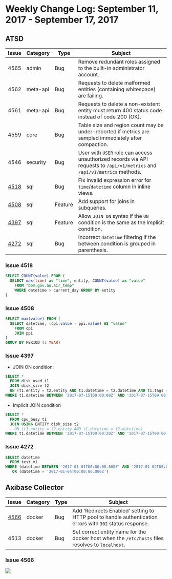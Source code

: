 # Weekly Change Log: September 11, 2017 - September 17, 2017

## ATSD

| Issue| Category    | Type    | Subject              |
|------|-------------|---------|----------------------|
| 4565 | admin | Bug | Remove redundant roles assigned to the built-in administrator account.  |
| 4562 | meta-api | Bug | Requests to delete malformed entities (containing whitespace) are failing.  |
| 4561 | meta-api | Bug | Requests to delete a non-existent entity must return 400 status code instead of code 200 (OK).  |
| 4559 | core | Bug | Table size and region count may be under-reported if metrics are sampled immediately after compaction.  |
| 4546 | security | Bug | User with `USER` role can access unauthorized records via API requests to `/api/v1/metrics` and `/api/v1/metrics` methods. |
| [4518](#issue-4518) | sql | Bug | Fix invalid expression error for `time`/`datetime` column in inline views. |
| [4508](#issue-4508) | sql | Feature | Add support for joins in subqueries. |
| [4397](#issue-4397) | sql | Feature | Allow `JOIN ON` syntax if the `ON` condition is the same as the implicit condition. |
| [4272](#issue-4272) | sql | Bug | Incorrect `datetime` filtering if the between condition is grouped in parenthesis. |

### Issue 4518

```sql
SELECT COUNT(value) FROM (
  SELECT max(time) as "time", entity, COUNT(value) as "value"
    FROM "bom.gov.au.air_temp"
    WHERE datetime > current_day GROUP BY entity
)
```

### Issue 4508

```sql
SELECT max(value) FROM (
  SELECT datetime, (cpi.value - ppi.value) AS "value"
    FROM cpi
    JOIN ppi
)
GROUP BY PERIOD (1 YEAR)
```

### Issue 4397

* JOIN ON condition:

```sql
SELECT *
  FROM disk_used t1
  JOIN disk_size t2
  ON (t1.entity = t2.entity AND t1.datetime = t2.datetime AND t1.tags = t2.tags)
WHERE t1.datetime BETWEEN '2017-07-15T09:00:00Z' AND '2017-07-15T09:00:05Z'
```

* Implicit JOIN condition

```sql
SELECT *
  FROM cpu_busy t1
  JOIN USING ENTITY disk_size t2
  --ON (t1.entity = t2.entity AND t1.datetime = t2.datetime)
WHERE t1.datetime BETWEEN '2017-07-15T09:00:20Z' AND '2017-07-15T09:00:30Z'
```

### Issue 4272

```sql
SELECT datetime
  FROM test_m1
WHERE (datetime BETWEEN '2017-01-01T00:00:00.000Z' AND '2017-01-02T00:00:00.000Z')
   OR (datetime = '2017-01-04T00:00:00.000Z')
```

## Axibase Collector

| Issue| Category    | Type    | Subject              |
|------|-------------|---------|----------------------|
| [4566](#issue-4566)  | docker | Bug | Add 'Redirects Enabled' setting to HTTP pool to handle authentication errors with `302` status response. |
| 4513 | docker | Bug | Set correct entity name for the docker host when the `/etc/hosts` files resolves to `localhost`. |

### Issue 4566

![](./Images/issue4566.png)

